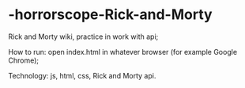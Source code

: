 # -horrorscope-Rick-and-Morty
Rick and Morty wiki, practice in work with api;

How to run: open index.html in whatever browser (for example Google Chrome);

Technology: js, html, css, Rick and Morty api.
